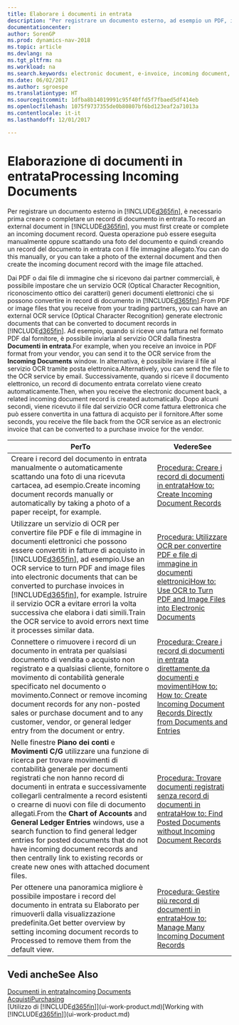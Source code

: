 ```yaml
---
title: Elaborare i documenti in entrata
description: "Per registrare un documento esterno, ad esempio un PDF, in Dynamics NAV, è necessario prima creare o completare un record di documento in entrata."
documentationcenter: 
author: SorenGP
ms.prod: dynamics-nav-2018
ms.topic: article
ms.devlang: na
ms.tgt_pltfrm: na
ms.workload: na
ms.search.keywords: electronic document, e-invoice, incoming document, OCR, ecommerce, document exchange, import invoice
ms.date: 06/02/2017
ms.author: sgroespe
ms.translationtype: HT
ms.sourcegitcommit: 1dfba8b14019991c95f40ffd5f7fbaed5df414eb
ms.openlocfilehash: 1075f9737355de0b80807bf6bd123eaf2a71013a
ms.contentlocale: it-it
ms.lasthandoff: 12/01/2017

---
```

# <a name="processing-incoming-documents"></a><span data-ttu-id="a9afb-103">Elaborazione di documenti in entrata</span><span class="sxs-lookup"><span data-stu-id="a9afb-103">Processing Incoming Documents</span></span>
<span data-ttu-id="a9afb-104">Per registrare un documento esterno in [!INCLUDE[d365fin](includes/d365fin_md.md)], è necessario prima creare o completare un record di documento in entrata.</span><span class="sxs-lookup"><span data-stu-id="a9afb-104">To record an external document in [!INCLUDE[d365fin](includes/d365fin_md.md)], you must first create or complete an incoming document record.</span></span> <span data-ttu-id="a9afb-105">Questa operazione può essere eseguita manualmente oppure scattando una foto del documento e quindi creando un record del documento in entrata con il file immagine allegato.</span><span class="sxs-lookup"><span data-stu-id="a9afb-105">You can do this manually, or you can take a photo of the external document and then create the incoming document record with the image file attached.</span></span>

<span data-ttu-id="a9afb-106">Dai PDF o dai file di immagine che si ricevono dai partner commerciali, è possibile impostare che un servizio OCR (Optical Character Recognition, riconoscimento ottico dei caratteri) generi documenti elettronici che si possono convertire in record di documento in [!INCLUDE[d365fin](includes/d365fin_md.md)].</span><span class="sxs-lookup"><span data-stu-id="a9afb-106">From PDF or image files that you receive from your trading partners, you can have an external OCR service (Optical Character Recognition) generate electronic documents that can be converted to document records in [!INCLUDE[d365fin](includes/d365fin_md.md)].</span></span> <span data-ttu-id="a9afb-107">Ad esempio, quando si riceve una fattura nel formato PDF dal fornitore, è possibile inviarla al servizio OCR dalla finestra **Documenti in entrata**.</span><span class="sxs-lookup"><span data-stu-id="a9afb-107">For example, when you receive an invoice in PDF format from your vendor, you can send it to the OCR service from the **Incoming Documents** window.</span></span> <span data-ttu-id="a9afb-108">In alternativa, è possibile inviare il file al servizio OCR tramite posta elettronica.</span><span class="sxs-lookup"><span data-stu-id="a9afb-108">Alternatively, you can send the file to the OCR service by email.</span></span> <span data-ttu-id="a9afb-109">Successivamente, quando si riceve il documento elettronico, un record di documento entrata correlato viene creato automaticamente.</span><span class="sxs-lookup"><span data-stu-id="a9afb-109">Then, when you receive the electronic document back, a related incoming document record is created automatically.</span></span> <span data-ttu-id="a9afb-110">Dopo alcuni secondi, viene ricevuto il file dal servizio OCR come fattura elettronica che può essere convertita in una fattura di acquisto per il fornitore.</span><span class="sxs-lookup"><span data-stu-id="a9afb-110">After some seconds, you receive the file back from the OCR service as an electronic invoice that can be converted to a purchase invoice for the vendor.</span></span>

| <span data-ttu-id="a9afb-111">Per</span><span class="sxs-lookup"><span data-stu-id="a9afb-111">To</span></span> | <span data-ttu-id="a9afb-112">Vedere</span><span class="sxs-lookup"><span data-stu-id="a9afb-112">See</span></span> |
| --- | --- |
| <span data-ttu-id="a9afb-113">Creare i record del documento in entrata manualmente o automaticamente scattando una foto di una ricevuta cartacea, ad esempio.</span><span class="sxs-lookup"><span data-stu-id="a9afb-113">Create incoming document records manually or automatically by taking a photo of a paper receipt, for example.</span></span> |[<span data-ttu-id="a9afb-114">Procedura: Creare i record di documenti in entrata</span><span class="sxs-lookup"><span data-stu-id="a9afb-114">How to: Create Incoming Document Records</span></span>](across-how-create-income-document-records.md) |
| <span data-ttu-id="a9afb-115">Utilizzare un servizio di OCR per convertire file PDF e file di immagine in documenti elettronici che possono essere convertiti in fatture di acquisto in [!INCLUDE[d365fin](includes/d365fin_md.md)], ad esempio.</span><span class="sxs-lookup"><span data-stu-id="a9afb-115">Use an OCR service to turn PDF and image files into electronic documents that can be converted to purchase invoices in [!INCLUDE[d365fin](includes/d365fin_md.md)], for example.</span></span> <span data-ttu-id="a9afb-116">Istruire il servizio OCR a evitare errori la volta successiva che elabora i dati simili.</span><span class="sxs-lookup"><span data-stu-id="a9afb-116">Train the OCR service to avoid errors next time it processes similar data.</span></span> |[<span data-ttu-id="a9afb-117">Procedura: Utilizzare OCR per convertire PDF e file di immagine in documenti elettronici</span><span class="sxs-lookup"><span data-stu-id="a9afb-117">How to: Use OCR to Turn PDF and Image Files into Electronic Documents</span></span>](across-how-use-ocr-pdf-images-files.md) |
| <span data-ttu-id="a9afb-118">Connettere o rimuovere i record di un documento in entrata per qualsiasi documento di vendita o acquisto non registrato e a qualsiasi cliente, fornitore o movimento di contabilità generale specificato nel documento o movimento.</span><span class="sxs-lookup"><span data-stu-id="a9afb-118">Connect or remove incoming document records for any non-posted sales or purchase document and to any customer, vendor, or general ledger entry from the document or entry.</span></span> |[<span data-ttu-id="a9afb-119">Procedura: Creare i record di documenti in entrata direttamente da documenti e movimenti</span><span class="sxs-lookup"><span data-stu-id="a9afb-119">How to: How to: Create Incoming Document Records Directly from Documents and Entries</span></span>](across-how-connect-disconnect-income-document-records.md) |
| <span data-ttu-id="a9afb-120">Nelle finestre **Piano dei conti** e **Movimenti C/G** utilizzare una funzione di ricerca per trovare movimenti di contabilità generale per documenti registrati che non hanno record di documenti in entrata e successivamente collegarli centralmente a record esistenti o crearne di nuovi con file di documento allegati.</span><span class="sxs-lookup"><span data-stu-id="a9afb-120">From the **Chart of Accounts** and **General Ledger Entries** windows, use a search function to find general ledger entries for posted documents that do not have incoming document records and then centrally link to existing records or create new ones with attached document files.</span></span> |[<span data-ttu-id="a9afb-121">Procedura: Trovare documenti registrati senza record di documenti in entrata</span><span class="sxs-lookup"><span data-stu-id="a9afb-121">How to: Find Posted Documents without Incoming Document Records</span></span>](across-how-find-posted-documents-without-income-document-records.md) |
| <span data-ttu-id="a9afb-122">Per ottenere una panoramica migliore è possibile impostare i record del documento in entrata su Elaborato per rimuoverli dalla visualizzazione predefinita.</span><span class="sxs-lookup"><span data-stu-id="a9afb-122">Get better overview by setting incoming document records to Processed to remove them from the default view.</span></span> |[<span data-ttu-id="a9afb-123">Procedura: Gestire più record di documenti in entrata</span><span class="sxs-lookup"><span data-stu-id="a9afb-123">How to: Manage Many Incoming Document Records</span></span>](across-how-manage-many-income-document-records.md) |

## <a name="see-also"></a><span data-ttu-id="a9afb-124">Vedi anche</span><span class="sxs-lookup"><span data-stu-id="a9afb-124">See Also</span></span>
[<span data-ttu-id="a9afb-125">Documenti in entrata</span><span class="sxs-lookup"><span data-stu-id="a9afb-125">Incoming Documents</span></span>](across-income-documents.md)  
[<span data-ttu-id="a9afb-126">Acquisti</span><span class="sxs-lookup"><span data-stu-id="a9afb-126">Purchasing</span></span>](purchasing-manage-purchasing.md)  
<span data-ttu-id="a9afb-127">[Utilizzo di [!INCLUDE[d365fin](includes/d365fin_md.md)]](ui-work-product.md)</span><span class="sxs-lookup"><span data-stu-id="a9afb-127">[Working with [!INCLUDE[d365fin](includes/d365fin_md.md)]](ui-work-product.md)</span></span>

